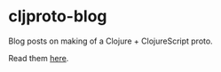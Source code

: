 # cljproto-blog

Blog posts on making of a Clojure + ClojureScript proto.

Read them [here][cljproto-blog].

[cljproto-blog]: http://uhef.github.io/cljproto-blog/
